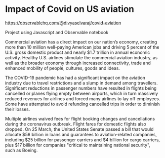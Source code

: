 # Impact of Covid on US aviation
https://observablehq.com/@divyaselvaraj/covid-aviation

Project using Javascript and Observable notebook

Commercial aviation has a direct impact on our nation’s economy, creating more than 10 million well-paying American jobs and driving 5 percent of the U.S. gross domestic product and nearly $1.7 trillion in annual economic activity. Healthy U.S. airlines stimulate the commercial aviation industry, as well as the broader economy through increased connectivity, trade and enhanced mobility of people, cultures, goods and ideas.

The COVID-19 pandemic has had a significant impact on the aviation industry due to travel restrictions and a slump in demand among travellers. Significant reductions in passenger numbers have resulted in flights being cancelled or planes flying empty between airports, which in turn massively reduced revenues for airlines and forced many airlines to lay off employees. Some have attempted to avoid refunding cancelled trips in order to diminish their losses.

Multiple airlines waived fees for flight booking changes and cancellations during the coronavirus outbreak. Flight fares for domestic flights also dropped. On 25 March, the United States Senate passed a bill that would allocate $58 billion in loans and guarantees to aviation-related companies, including $25 billion for passenger carriers and $4 billion for cargo carriers, plus $17 billion for companies "critical to maintaining national security", such as Boeing. 
